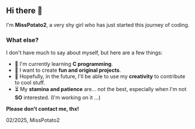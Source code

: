 ## Hi there 👋  

I'm **MissPotato2**, a very shy girl who has just started this journey of coding.  

### What else?  
I don't have much to say about myself, but here are a few things:  

- 🌱 I'm currently learning **C programming**.  
- 🔭 I want to create **fun and original projects**.  
- 🎨 Hopefully, in the future, I'll be able to use my **creativity** to contribute to cool stuff.  
- ⏳ My **stamina and patience** are... not the best, especially when I'm not **SO** interested. (I'm working on it ...)  

**Please don't contact me, thx!** 

02/2025, MissPotato2
